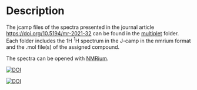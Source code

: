 # Description
The jcamp files of the spectra presented in the journal article https://doi.org/10.5194/mr-2021-32 can be found in the [multiplet](./multiplet) folder. Each folder includes the 1H <sup>1</sup>H spectrum in the J-camp in the nmrium format and the .mol file(s) of the assigned compound.

The spectra can be opened with [NMRium](https://www.nmrium.org/nmrium#?toc=https%3A%2F%2Fcheminfo.github.io%2Fnmr-dataset3%2Fmultiplet%2Findex.json).

[![DOI](https://zenodo.org/badge/DOI/10.5281/zenodo.5081742.svg)](https://doi.org/10.5281/zenodo.5081742)


[![DOI](https://img.shields.io/badge/NMRium-Spectra-green)](https://www.nmrium.org/nmrium#?toc=https%3A%2F%2Fcheminfo.github.io%2Fnmr-dataset3%2Fmultiplet%2Findex.json)
